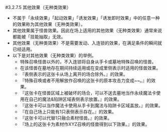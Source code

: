 #3.2.7.5        其他效果（无种类效果）
* 不属于「永续效果」「起动效果」「诱发效果」「诱发即时效果」中的任意一种的效果称为其他效果（无种类效果）。
* 其他效果属于怪兽效果。因此在场上适用的其他效果（无种类效果）通常来说都能被「技能抽取」无效。
* 其他效果（无种类效果）不是需要发动、入连锁的效果，在满足条件的瞬间就已经适用。
* 以下是对其他效果（无种类效果）的举例。
    * 特殊召唤怪兽以外的，不入连锁将自身从手卡或墓地特殊召唤的怪兽。
    * 在该怪兽在墓地存在期间持续适用或在变成里侧表示时适用的怪兽效果。
    * 『表侧表示的这张卡从场上离开的场合除外。』的效果。
    * 『特殊召唤或者不用解放作召唤的这张卡的原本攻击力变成~~。』的效果。
    * 『这张卡在怪兽区域上被破坏的场合，可以不送去墓地当作永续魔法卡使用在自己的魔法&陷阱区域表侧表示放置。』的效果。
    * 『这张卡可以当作魔法卡使用从手卡到魔法与陷阱卡区域盖放。』的效果。
    * 『在自己场上只能有1只表侧表示存在。』的效果。
    * 『这张卡可以代替1只融合素材怪兽。』的效果。
    * 『场上的这张卡为素材作XYZ召唤的怪兽得到以下效果。』的效果。
